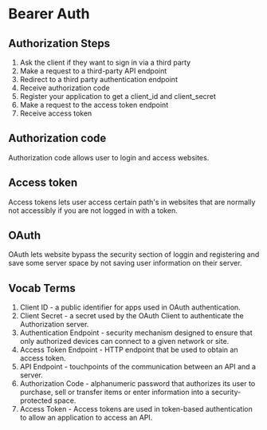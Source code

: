 # Bearer Auth

## Authorization Steps

  1. Ask the client if they want to sign in via a third party
  2. Make a request to a third-party API endpoint
  3. Redirect to a third party authentication endpoint
  4. Receive authorization code
  5. Register your application to get a client_id and client_secret
  6. Make a request to the access token endpoint
  7. Receive access token

## Authorization code

Authorization code allows user to login and access websites.

## Access token

Access tokens lets user access certain path's in websites that are normally not accessibly if you are not logged in with a token.

## OAuth 

OAuth lets website bypass the security section of loggin and registering and save some server space by not saving user information on their server.

## Vocab Terms

1. Client ID - a public identifier for apps used in OAuth authentication.
2. Client Secret - a secret used by the OAuth Client to authenticate the Authorization server.
3. Authentication Endpoint - security mechanism designed to ensure that only authorized devices can connect to a given network or site.
4. Access Token Endpoint - HTTP endpoint that be used to obtain an access token.
5. API Endpoint - touchpoints of the communication between an API and a server.
6. Authorization Code - alphanumeric password that authorizes its user to purchase, sell or transfer items or enter information into a security-protected space.
7. Access Token - Access tokens are used in token-based authentication to allow an application to access an API.

